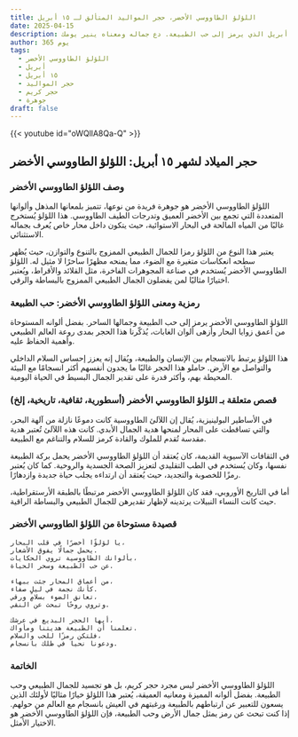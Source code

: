 ```yaml
---
title: اللؤلؤ الطاووسي الأخضر، حجر المواليد المتألق لـ ١٥ أبريل
date: 2025-04-15
description: اشعر بأهمية اللؤلؤ الطاووسي الأخضر، حجر المواليد لـ ١٥ أبريل الذي يرمز إلى حب الطبيعة. دع جماله ومعناه ينير يومك.
author: 365 يوم
tags:
  - اللؤلؤ الطاووسي الأخضر
  - أبريل
  - ١٥ أبريل
  - حجر المواليد
  - حجر كريم
  - جوهرة
draft: false
---
```


{{< youtube id="oWQllA8Qa-Q" >}}

## حجر الميلاد لشهر ١٥ أبريل: اللؤلؤ الطاووسي الأخضر

### وصف اللؤلؤ الطاووسي الأخضر

اللؤلؤ الطاووسي الأخضر هو جوهرة فريدة من نوعها، تتميز بلمعانها المذهل وألوانها المتعددة التي تجمع بين الأخضر العميق وتدرجات الطيف الطاووسي. هذا اللؤلؤ يُستخرج غالبًا من المياه المالحة في البحار الاستوائية، حيث يتكون داخل محار خاص يُعرف بجماله الاستثنائي.

يعتبر هذا النوع من اللؤلؤ رمزا للجمال الطبيعي الممزوج بالتنوع والتوازن، حيث يُظهر سطحه انعكاسات متغيرة مع الضوء، مما يمنحه مظهرًا ساحرًا لا مثيل له. اللؤلؤ الطاووسي الأخضر يُستخدم في صناعة المجوهرات الفاخرة، مثل القلائد والأقراط، ويُعتبر اختيارًا مثاليًا لمن يفضلون الجمال الطبيعي الممزوج بالبساطة والرقي.

### رمزية ومعنى اللؤلؤ الطاووسي الأخضر: حب الطبيعة

اللؤلؤ الطاووسي الأخضر يرمز إلى حب الطبيعة وجمالها الساحر. بفضل ألوانه المستوحاة من أعمق زوايا البحار وأزهى ألوان الغابات، يُذكّرنا هذا الحجر بمدى روعة العالم الطبيعي وأهمية الحفاظ عليه.

هذا اللؤلؤ يرتبط بالانسجام بين الإنسان والطبيعة، ويُقال إنه يعزز إحساس السلام الداخلي والتواصل مع الأرض. حاملو هذا الحجر غالبًا ما يجدون أنفسهم أكثر انسجامًا مع البيئة المحيطة بهم، وأكثر قدرة على تقدير الجمال البسيط في الحياة اليومية.

### قصص متعلقة بـ اللؤلؤ الطاووسي الأخضر (أسطورية، ثقافية، تاريخية، إلخ)

في الأساطير البولينيزية، يُقال إن اللآلئ الطاووسية كانت دموعًا نازلة من آلهة البحر، والتي تساقطت على المحار لمنحها هدية الجمال الأبدي. كانت هذه اللآلئ تُعتبر هدية مقدسة تُقدم للملوك والقادة كرمز للسلام والتناغم مع الطبيعة.

في الثقافات الآسيوية القديمة، كان يُعتقد أن اللؤلؤ الطاووسي الأخضر يحمل بركة الطبيعة نفسها، وكان يُستخدم في الطب التقليدي لتعزيز الصحة الجسدية والروحية. كما كان يُعتبر رمزًا للخصوبة والتجديد، حيث يُعتقد أن ارتداءه يجلب حياة جديدة وازدهارًا.

أما في التاريخ الأوروبي، فقد كان اللؤلؤ الطاووسي الأخضر مرتبطًا بالطبقة الأرستقراطية، حيث كانت النساء النبيلات يرتدينه لإظهار تقديرهن للجمال الطبيعي والبساطة الراقية.

### قصيدة مستوحاة من اللؤلؤ الطاووسي الأخضر

```
يا لؤلؤًا أخضرًا في قلب البحار،  
يحمل جمالًا يفوق الأشعار.  
بألوانك الطاووسية تروي الحكايات،  
عن حب الطبيعة وسحر الحياة.

من أعماق المحار جئت ببهاء،  
كأنك نجمة في ليلٍ صفاء.  
تعانق الضوء بسلامٍ ورقي،  
وتروي روحًا تبحث عن النقي.

أيها الحجر البديع في عرشك،  
تعلمنا أن الطبيعة هديتنا ومأواك.  
فلتكن رمزًا للحب والسلام،  
ودعونا نحيا في ظلك بانسجام.
```

### الخاتمة

اللؤلؤ الطاووسي الأخضر ليس مجرد حجر كريم، بل هو تجسيد للجمال الطبيعي وحب الطبيعة. بفضل ألوانه المميزة ومعانيه العميقة، يُعتبر هذا اللؤلؤ خيارًا مثاليًا لأولئك الذين يسعون للتعبير عن ارتباطهم بالطبيعة ورغبتهم في العيش بانسجام مع العالم من حولهم. إذا كنت تبحث عن رمز يمثل جمال الأرض وحب الطبيعة، فإن اللؤلؤ الطاووسي الأخضر هو الاختيار الأمثل.